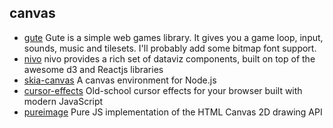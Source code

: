 ## canvas

- [gute](https://github.com/minidonut/gute) Gute is a simple web games library. It gives you a game loop, input, sounds, music and tilesets. I'll probably add some bitmap font support.
- [nivo](https://github.com/plouc/nivo) nivo provides a rich set of dataviz components, built on top of the awesome d3 and Reactjs libraries
- [skia-canvas](https://github.com/samizdatco/skia-canvas) A canvas environment for Node.js
- [cursor-effects](https://github.com/tholman/cursor-effects) Old-school cursor effects for your browser built with modern JavaScript
- [pureimage](https://github.com/joshmarinacci/node-pureimage) Pure JS implementation of the HTML Canvas 2D drawing API